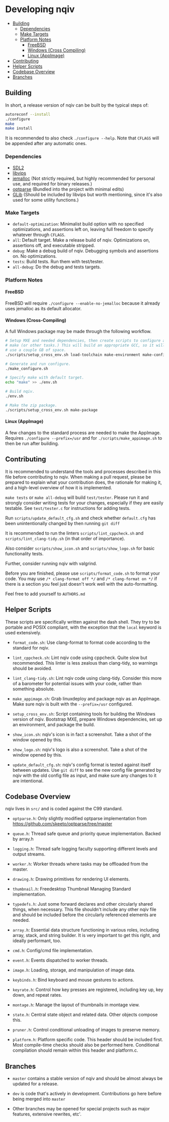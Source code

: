 Developing nqiv
===============

* [Building](#building)
  - [Dependencies](#dependencies)
  - [Make Targets](#make-targets)
  - [Platform Notes](#platform-notes)
    + [FreeBSD](#freebsd)
    + [Windows (Cross Compiling)](#windows--cross-compiling-)
    + [Linux (AppImage)](#linux--appimage-)
* [Contributing](#contributing)
* [Helper Scripts](#helper-scripts)
* [Codebase Overview](#codebase-overview)
* [Branches](#branches)

Building
--------

In short, a release version of nqiv can be built by the typical steps of:

```sh
autoreconf --install
./configure
make
make install
```

It is recommended to also check `./configure --help`. Note that `CFLAGS` will be
appended after any automatic ones.

### Dependencies ###

* [SDL2](https://www.libsdl.org/)
* [libvips](https://www.libvips.org/)
* [jemalloc](https://jemalloc.net/) (Not strictly required, but highly recommended for personal use, and required for binary releases.)
* [optparse](https://github.com/skeeto/optparse/tree/master) (Bundled into the project with minimal edits)
* [GLib](https://docs.gtk.org/glib/) (Should be included by libvips but worth
  mentioning, since it's also used for some utility functions.)

### Make Targets ###

* `default-optimization`: Minimalist build option with no specified optimizations, and assertions left on, leaving full freedom to specify whatever through `CFLAGS`.
* `all`: Default target. Make a release build of nqiv. Optimizations on, assertions off, and executable stripped.
* `debug`: Make a debug build of nqiv. Debugging symbols and assertions on. No optimizations.
* `tests`: Build tests. Run them with test/tester.
* `all-debug`: Do the debug and tests targets.

### Platform Notes ###

#### FreeBSD ####

FreeBSD will require `./configure --enable-no-jemalloc` because it already uses jemalloc as its default allocator.

#### Windows (Cross-Compiling) ####

A full Windows package may be made through the following workflow.

```sh
# Setup MXE and needed dependencies, then create scripts to configure and to set environment for
# make (or other tasks.) This will build an appropriate GCC, so it will take a while and likely
# use a couple GB of space.
./scripts/setup_cross_env.sh load-toolchain make-environment make-configure

# Generate and run configure.
./make_configure.sh

# Specify make with default target.
echo "make" >> ./env.sh

# Build nqiv.
./env.sh

# Make the zip package.
./scripts/setup_cross_env.sh make-package
```

#### Linux (AppImage) ###

A few changes to the standard process are needed to make the AppImage. Requires `./configure --prefix=/usr` and for `./scripts/make_appimage.sh` to then be run after building.

Contributing
------------

It is recommended to understand the tools and processes described in this file before contributing to nqiv. When making a pull request, please be prepared to explain what your contribution does, the rationale for making it, and a high-level overview of how it is implemented.

`make tests` or `make all-debug` will build `test/tester`. Please run it and strongly consider writing tests for your changes, especially if they are easily testable. See `test/tester.c` for instructions for adding tests.

Run `scripts/update_default_cfg.sh` and check whether `default.cfg` has been unintentionally changed by then running `git diff`

It is recommended to run the linters `scripts/lint_cppcheck.sh` and `scripts/lint_clang-tidy.sh` (in that order of importance).

Also consider `scripts/show_icon.sh` and `scripts/show_logo.sh` for basic functionality tests.

Further, consider running nqiv with valgrind.

Before you are finished, please use `scripts/format_code.sh` to format your code. You may use `/* clang-format off */` and `/* clang-format on */` if there is a section you feel just doesn't work well with the auto-formatting.

Feel free to add yourself to `AUTHORS.md`

Helper Scripts
--------------

These scripts are specifically written against the dash shell. They try to be portable and POSIX compliant, with the exception that the `local` keyword is used extensively.

* `format_code.sh`: Use clang-format to format code according to the standard for nqiv.

* `lint_cppcheck.sh`: Lint nqiv code using cppcheck. Quite slow but recommended. This linter is less zealous than clang-tidy, so warnings should be avoided.

* `lint_clang-tidy.sh`: Lint nqiv code using clang-tidy. Consider this more of a barometer for potential issues with your code, rather than something absolute.

* `make_appimage.sh`: Grab linuxdeploy and package nqiv as an AppImage. Make sure nqiv is built with the `--prefix=/usr` configured.

* `setup_cross_env.sh`: Script containing tools for building the Windows version of nqiv. Bootstrap MXE, prepare Windows dependencies, set up an environment, and package the build.

* `show_icon.sh`: nqiv's icon is in fact a screenshot. Take a shot of the window opened by this.

* `show_logo.sh`: nqiv's logo is also a screenshot. Take a shot of the window opened by this.

* `update_default_cfg.sh`: nqiv's config format is tested against itself between updates. Use `git diff` to see the new config file generated by nqiv with the old config file as input, and make sure any changes to it are intentional.

Codebase Overview
-----------------

nqiv lives in `src/` and is coded against the C99 standard.

* `optparse.h`: Only slightly modified optparse implementation from <https://github.com/skeeto/optparse/tree/master>

* `queue.h`: Thread safe queue and priority queue implementation. Backed by array.h

* `logging.h`: Thread safe logging faculty supporting different levels and output streams.

* `worker.h`: Worker threads where tasks may be offloaded from the master.

* `drawing.h`: Drawing primitives for rendering UI elements.

* `thumbnail.h`: Freedesktop Thumbnail Managing Standard implementation.

* `typedefs.h`: Just some forward declares and other circularly shared things, when necessary. This file shouldn't include any other nqiv file and should be included before the circularly referenced elements are needed.

* `array.h`: Essential data structure functioning in various roles, including array, stack, and string builder. It is very important to get this right, and ideally performant, too.

* `cmd.h`: Config/cmd file implementation.

* `event.h`: Events dispatched to worker threads.

* `image.h`: Loading, storage, and manipulation of image data.

* `keybinds.h`: Bind keyboard and mouse gestures to actions.

* `keyrate.h`: Control how key presses are registered, including key up, key down, and repeat rates.

* `montage.h`: Manage the layout of thumbnails in montage view.

* `state.h`: Central state object and related data. Other objects compose this.

* `pruner.h`: Control conditional unloading of images to preserve memory.

* `platform.h`: Platform specific code. This header should be included first. Most compile-time checks should also be performed here. Conditional compilation should remain within this header and platform.c.

Branches
--------

* `master` contains a stable version of nqiv and should be almost always be updated for a release.

* `dev` is code that's actively in development. Contributions go here before being merged into `master`

* Other branches may be opened for special projects such as major features, extensive rewrites, etc'.
